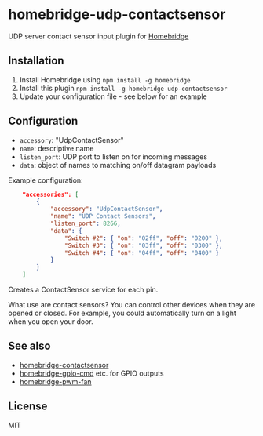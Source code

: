 # homebridge-udp-contactsensor

UDP server contact sensor input plugin for [Homebridge](https://github.com/nfarina/homebridge)

## Installation
1.	Install Homebridge using `npm install -g homebridge`
2.	Install this plugin `npm install -g homebridge-udp-contactsensor`
3.	Update your configuration file - see below for an example

## Configuration
* `accessory`: "UdpContactSensor"
* `name`: descriptive name
* `listen_port`: UDP port to listen on for incoming messages
* `data`: object of names to matching on/off datagram payloads

Example configuration:

```json
    "accessories": [
        {
            "accessory": "UdpContactSensor",
            "name": "UDP Contact Sensors",
            "listen_port": 8266,
            "data": {
                "Switch #2": { "on": "02ff", "off": "0200" },
                "Switch #3": { "on": "03ff", "off": "0300" },
                "Switch #4": { "on": "04ff", "off": "0400" }
            }
        }
    ]
```

Creates a ContactSensor service for each pin.

What use are contact sensors? You can control other devices when they are opened or closed.
For example, you could automatically turn on a light when you open your door.

## See also

* [homebridge-contactsensor](https://github.com/rxseger/homebridge-contactsensor)
* [homebridge-gpio-cmd](https://github.com/rxseger/homebridge-gpio-cmd) etc. for GPIO outputs
* [homebridge-pwm-fan](https://github.com/rxseger/homebridge-pwm-fan)

## License

MIT

